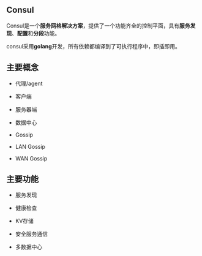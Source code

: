 ## Consul

Consul是一个**服务网格解决方案**，提供了一个功能齐全的控制平面，具有**服务发现**、**配置**和**分段**功能。

consul采用**golang**开发，所有依赖都编译到了可执行程序中，即插即用。


## 主要概念

* 代理/agent

* 客户端

* 服务器端

* 数据中心

* Gossip

* LAN Gossip

* WAN Gossip



## 主要功能

* 服务发现 

* 健康检查

* KV存储

* 安全服务通信

* 多数据中心
    